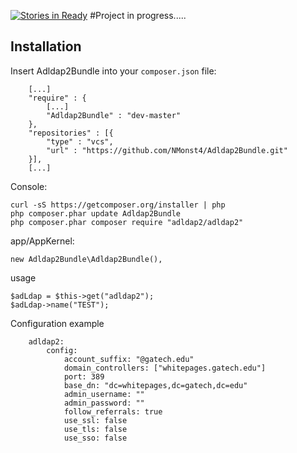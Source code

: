 [![Stories in Ready](https://badge.waffle.io/NMonst4/Adldap2Bundle.png?label=ready&title=Ready)](https://waffle.io/NMonst4/Adldap2Bundle)
#Project in progress.....

## Installation

Insert Adldap2Bundle into your `composer.json` file:

        [...]
        "require" : {
            [...]
            "Adldap2Bundle" : "dev-master"
        },
        "repositories" : [{
            "type" : "vcs",
            "url" : "https://github.com/NMonst4/Adldap2Bundle.git"
        }],
        [...]
   
Console:

    curl -sS https://getcomposer.org/installer | php
    php composer.phar update Adldap2Bundle
    php composer.phar composer require "adldap2/adldap2"
    
app/AppKernel:

    new Adldap2Bundle\Adldap2Bundle(),
    
usage

    $adLdap = $this->get("adldap2");
    $adLdap->name("TEST");

Configuration example
```
    adldap2:
        config:
            account_suffix: "@gatech.edu"
            domain_controllers: ["whitepages.gatech.edu"]
            port: 389
            base_dn: "dc=whitepages,dc=gatech,dc=edu"
            admin_username: ""
            admin_password: ""
            follow_referrals: true
            use_ssl: false
            use_tls: false
            use_sso: false
```
